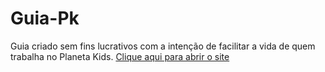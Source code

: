 # Guia-Pk
Guia criado sem fins lucrativos com a intenção de facilitar a vida de quem trabalha no Planeta Kids.
[ Clique aqui para abrir o site ](https://marinsantos.github.io/Visualiza-o-estatisticas/)
